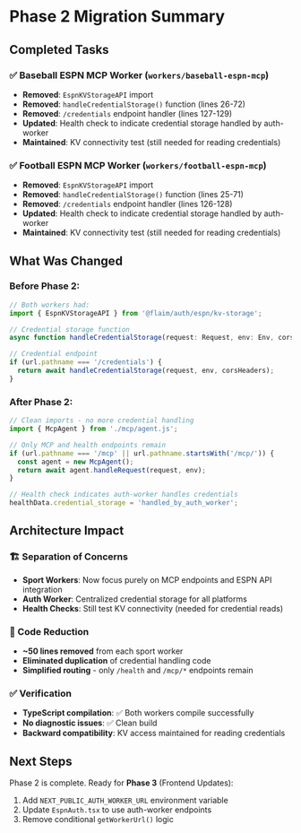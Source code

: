 # Phase 2 Migration Summary

## Completed Tasks

### ✅ Baseball ESPN MCP Worker (`workers/baseball-espn-mcp`)
- **Removed**: `EspnKVStorageAPI` import
- **Removed**: `handleCredentialStorage()` function (lines 26-72)
- **Removed**: `/credentials` endpoint handler (lines 127-129)
- **Updated**: Health check to indicate credential storage handled by auth-worker
- **Maintained**: KV connectivity test (still needed for reading credentials)

### ✅ Football ESPN MCP Worker (`workers/football-espn-mcp`)
- **Removed**: `EspnKVStorageAPI` import  
- **Removed**: `handleCredentialStorage()` function (lines 25-71)
- **Removed**: `/credentials` endpoint handler (lines 126-128)
- **Updated**: Health check to indicate credential storage handled by auth-worker
- **Maintained**: KV connectivity test (still needed for reading credentials)

## What Was Changed

### Before Phase 2:
```typescript
// Both workers had:
import { EspnKVStorageAPI } from '@flaim/auth/espn/kv-storage';

// Credential storage function
async function handleCredentialStorage(request: Request, env: Env, corsHeaders: Record<string, string>): Promise<Response> { ... }

// Credential endpoint
if (url.pathname === '/credentials') {
  return await handleCredentialStorage(request, env, corsHeaders);
}
```

### After Phase 2:
```typescript
// Clean imports - no more credential handling
import { McpAgent } from './mcp/agent.js';

// Only MCP and health endpoints remain
if (url.pathname === '/mcp' || url.pathname.startsWith('/mcp/')) {
  const agent = new McpAgent();
  return await agent.handleRequest(request, env);
}

// Health check indicates auth-worker handles credentials
healthData.credential_storage = 'handled_by_auth_worker';
```

## Architecture Impact

### 🏗️ Separation of Concerns
- **Sport Workers**: Now focus purely on MCP endpoints and ESPN API integration
- **Auth Worker**: Centralized credential storage for all platforms
- **Health Checks**: Still test KV connectivity (needed for credential reads)

### 🔧 Code Reduction
- **~50 lines removed** from each sport worker
- **Eliminated duplication** of credential handling code
- **Simplified routing** - only `/health` and `/mcp/*` endpoints remain

### ✅ Verification
- **TypeScript compilation**: ✅ Both workers compile successfully
- **No diagnostic issues**: ✅ Clean build
- **Backward compatibility**: KV access maintained for reading credentials

## Next Steps

Phase 2 is complete. Ready for **Phase 3** (Frontend Updates):
1. Add `NEXT_PUBLIC_AUTH_WORKER_URL` environment variable
2. Update `EspnAuth.tsx` to use auth-worker endpoints
3. Remove conditional `getWorkerUrl()` logic